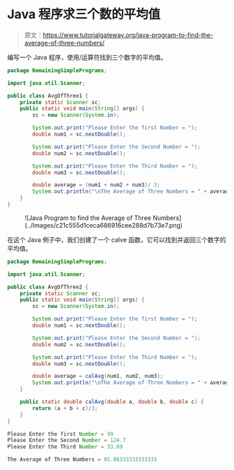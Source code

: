 # Java 程序求三个数的平均值

> 原文：<https://www.tutorialgateway.org/java-program-to-find-the-average-of-three-numbers/>

编写一个 Java 程序，使用/运算符找到三个数字的平均值。

```java
package RemainingSimplePrograms;

import java.util.Scanner;

public class AvgOfThree1 {
	private static Scanner sc;
	public static void main(String[] args) {
		sc = new Scanner(System.in);

		System.out.print("Please Enter the first Number = ");
		double num1 = sc.nextDouble();

		System.out.print("Please Enter the Second Number = ");
		double num2 = sc.nextDouble();

		System.out.print("Please Enter the Third Number = ");
		double num3 = sc.nextDouble();

		double average = (num1 + num2 + num3)/ 3;
		System.out.println("\nThe Average of Three Numbers = " + average);
	}
}
```

<figure class="wp-block-image size-large">![Java Program to find the Average of Three Numbers](../Images/c21c555d1ceca686916cee288d7b73e7.png)</figure>

在这个 Java 例子中，我们创建了一个 calve 函数，它可以找到并返回三个数字的平均值。

```java
package RemainingSimplePrograms;

import java.util.Scanner;

public class AvgOfThree2 {
	private static Scanner sc;
	public static void main(String[] args) {
		sc = new Scanner(System.in);

		System.out.print("Please Enter the first Number = ");
		double num1 = sc.nextDouble();

		System.out.print("Please Enter the Second Number = ");
		double num2 = sc.nextDouble();

		System.out.print("Please Enter the Third Number = ");
		double num3 = sc.nextDouble();

		double average = calAvg(num1, num2, num3);
		System.out.println("\nThe Average of Three Numbers = " + average);
	}

	public static double calAvg(double a, double b, double c) {
		return (a + b + c)/3;
	}
}
```

```java
Please Enter the first Number = 99
Please Enter the Second Number = 124.7
Please Enter the Third Number = 33.89

The Average of Three Numbers = 85.86333333333333
```
